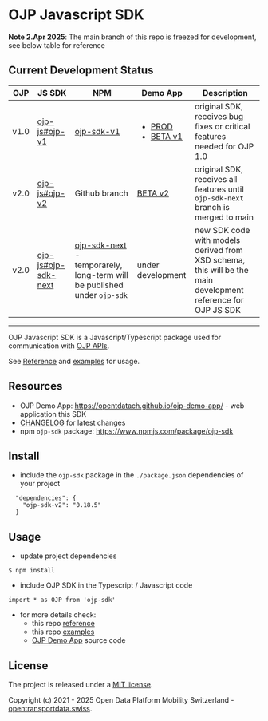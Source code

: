 # OJP Javascript SDK

**Note 2.Apr 2025**: The main branch of this repo is freezed for development, see below table for reference

## Current Development Status

| OJP | JS SDK | NPM | Demo App | Description |
|-|-|-|-|-|
| v1.0 | [ojp-js#ojp-v1](https://github.com/openTdataCH/ojp-js/tree/feature/ojp-v1) | [ojp-sdk-v1](https://www.npmjs.com/package/ojp-sdk-v1) | <ul><li>[PROD](https://opentdatach.github.io/ojp-demo-app/search)</li><li>[BETA v1](https://tools.odpch.ch/beta-ojp-demo/search)</ul> | original SDK, receives bug fixes or critical features needed for OJP 1.0  |
| v2.0 | [ojp-js#ojp-v2](https://github.com/openTdataCH/ojp-js/tree/feature/ojp-v2) | Github branch | [BETA v2](https://tools.odpch.ch/ojp-demo-v2/search) | original SDK, receives all features until `ojp-sdk-next` branch is merged to main |
| v2.0 | [ojp-js#ojp-sdk-next](https://github.com/openTdataCH/ojp-js/tree/feature/ojp-sdk-next) | [ojp-sdk-next](https://www.npmjs.com/package/ojp-sdk-next) - temporarely, long-term will be published under `ojp-sdk` | under development | new SDK code with models derived from XSD schema, this will be the main development reference for OJP JS SDK |

----

OJP Javascript SDK is a Javascript/Typescript package used for communication with [OJP APIs](https://opentransportdata.swiss/en/cookbook/open-journey-planner-ojp/).

See [Reference](./docs/reference.md) and [examples](./examples/) for usage.

## Resources

- OJP Demo App: https://opentdatach.github.io/ojp-demo-app/ - web application this SDK
- [CHANGELOG](./CHANGELOG.md) for latest changes
- npm `ojp-sdk` package: https://www.npmjs.com/package/ojp-sdk

## Install

- include the `ojp-sdk` package in the `./package.json` dependencies of your project 
```
  "dependencies": {
    "ojp-sdk-v2": "0.18.5"
  }
```

## Usage

- update project dependencies
```
$ npm install
```

- include OJP SDK in the Typescript / Javascript code
```
import * as OJP from 'ojp-sdk'
```

- for more details check:
  - this repo [reference](./docs/reference.md)
  - this repo [examples](./examples/)
  - [OJP Demo App](https://github.com/openTdataCH/ojp-demo-app-src) source code

## License

The project is released under a [MIT license](./LICENSE).

Copyright (c) 2021 - 2025 Open Data Platform Mobility Switzerland - [opentransportdata.swiss](https://opentransportdata.swiss/en/).
